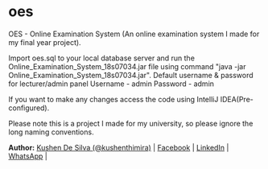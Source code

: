 # oes
OES - Online Examination System (An online examination system I made for my final year project).

Import oes.sql to your local database server and run the Online_Examination_System_18s07034.jar file using command "java -jar Online_Examination_System_18s07034.jar".
Default username & password for lecturer/admin panel
        Username - admin
        Password - admin

If you want to make any changes access the code using IntelliJ IDEA(Pre-configured).

Please note this is a project I made for my university, so please ignore the long naming conventions.

**Author:** [Kushen De Silva (@kushenthimira)](https://github.com/kushenthimira) | [Facebook](https://facebook.com/ciphernpc) | [LinkedIn](https://linkedin.com/in/kushenthimira) | [WhatsApp](https://wa.me/94717827878) |
